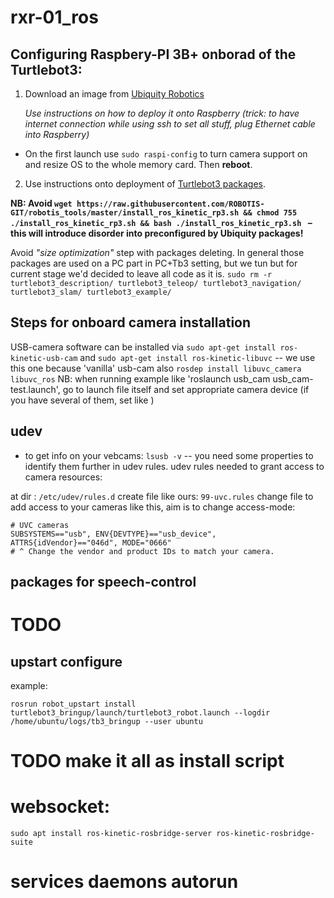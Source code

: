 # rxr-01_ros

## Configuring Raspbery-PI 3B+ onborad of the Turtlebot3:

1) Download an image from [Ubiquity Robotics](https://downloads.ubiquityrobotics.com/pi.html)
   
   *Use instructions on how to deploy it onto Raspberry (trick: to have internet connection while using ssh to set all stuff, plug Ethernet cable into Raspberry)*
   
- On the first launch use `sudo raspi-config` to turn camera support on and resize OS to the whole memory card. Then **reboot**.

2) Use instructions onto deployment of [Turtlebot3 packages](http://emanual.robotis.com/docs/en/platform/turtlebot3/raspberry_pi_3_setup/#raspberry-pi-3-setup).

**NB: Avoid `wget https://raw.githubusercontent.com/ROBOTIS-GIT/robotis_tools/master/install_ros_kinetic_rp3.sh && chmod 755 ./install_ros_kinetic_rp3.sh && bash ./install_ros_kinetic_rp3.sh ` – this will introduce disorder into preconfigured by Ubiquity packages!**

Avoid *"size optimization"* step with packages deleting. In general those packages are used on a PC part in PC+Tb3 setting, but we tun but for current stage we'd decided to leave all code as it is. 
`sudo rm -r turtlebot3_description/ turtlebot3_teleop/ turtlebot3_navigation/ turtlebot3_slam/ turtlebot3_example/`
 

## Steps for onboard camera installation
USB-camera software can be installed via `sudo apt-get install ros-kinetic-usb-cam`
and `sudo apt-get install ros-kinetic-libuvc` -- we use this one because 'vanilla' usb-cam 
also `rosdep install libuvc_camera libuvc_ros`
NB: when running example like 'roslaunch usb_cam usb_cam-test.launch', go to launch file itself and set appropriate camera device (if you have several of them, set like <param name="video_device" value="/dev/video1" /> )

## udev 
- to get info on your vebcams:
`lsusb -v` -- you need some properties to identify them further in udev rules.
udev rules needed to grant access to camera resources:

at dir : `/etc/udev/rules.d` create file like ours: `99-uvc.rules`
change file to add access to your cameras like this, aim is to change access-mode:
```
# UVC cameras
SUBSYSTEMS=="usb", ENV{DEVTYPE}=="usb_device", ATTRS{idVendor}=="046d", MODE="0666"
# ^ Change the vendor and product IDs to match your camera.
```


## packages for speech-control
# TODO

## upstart configure 
example: 

`rosrun robot_upstart install turtlebot3_bringup/launch/turtlebot3_robot.launch --logdir /home/ubuntu/logs/tb3_bringup --user ubuntu`

# TODO make it all as install script
# websocket:
```sudo apt install ros-kinetic-rosbridge-server ros-kinetic-rosbridge-suite```

# services daemons autorun
